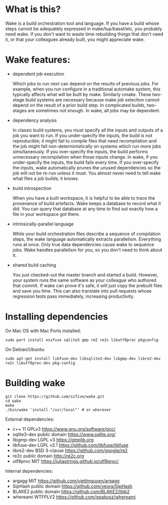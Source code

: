 # What is this?

Wake is a build orchestration tool and language.
If you have a build whose steps cannot be adequately expressed in
make/tup/basel/etc, you probably need wake.
If you don't want to waste time rebuilding things that don't need it,
or that your colleagues already built, you might appreciate wake.

# Wake features:
  - dependent job execution

    Which jobs to run next can depend on the results of previous jobs.  For
    example, when you run configure in a traditional automake system, this
    typically affects what will be built by make.  Similarly cmake.  These
    two-stage build systems are necessary because make job selection cannot
    depend on the result of a prior build step.  In complicated builds,
    two-stages are sometimes not enough. In wake, all jobs may be dependent.

  - dependency analysis

    In classic build systems, you must specify all the inputs and outputs of
    a job you want to run.  If you under-specify the inputs, the build is
    not reproducible; it might fail to compile files that need recompilation
    and the job might fail non-deterministically on systems which run more
    jobs simultaneously.  If you over-specify the inputs, the build performs
    unnecessary recompilation when those inputs change.  In wake, if you
    under-specify the inputs, the build fails every time.  If you
    over-specify the inputs, wake automatically prunes the unused
    dependencies so the job will not be re-run unless it must.  You almost
    never need to tell wake what files a job builds; it knows.

  - build introspection

    When you have a built workspace, it is helpful to be able to trace the
    provenance of build artefacts.  Wake keeps a database to record what it
    did.  You can query that database at any time to find out exactly how a
    file in your workspace got there.

  - intrinsically-parallel language

    While your build orchestration files describe a sequence of compilation
    steps, the wake language automatically extracts parallelism.  Everything
    runs at once.  Only true data dependencies cause wake to sequence jobs. 
    Wake handles parallelism for you, so you don't need to think about it.

  - shared build caching

    You just checked-out the master branch and started a build.  However,
    your system runs the same software as your colleague who authored that
    commit.  If wake can prove it's safe, it will just copy the prebuilt
    files and save you time.  This can also translate into pull requests
    whose regression tests pass immediately, increasing productivity.

# Installing dependencies

On Mac OS with Mac Ports installed:

    sudo port install osxfuse sqlite3 gmp re2 re2c libutf8proc pkgconfig

On Debian/Ubuntu:

    sudo apt-get install libfuse-dev libsqlite3-dev libgmp-dev libre2-dev re2c libutf8proc-dev pkg-config

# Building wake

    git clone https://github.com/sifive/wake.git
    cd wake
    make
    ./bin/wake 'install "/usr/local"' # or wherever

External dependencies:
 - c++ 11		GPLv3		https://www.gnu.org/software/gcc/
 - sqlite3-dev		public domain	https://www.sqlite.org/
 - libgmp-dev		LGPL v3		https://gmplib.org
 - libfuse-dev		LGPL v2.1	https://github.com/libfuse/libfuse
 - libre2-dev		BSD 3-clause	https://github.com/google/re2
 - re2c			public domain	http://re2c.org
 - utf8proc		MIT 		https://juliastrings.github.io/utf8proc/

Internal dependencies:
 - argagg		MIT		https://github.com/vietjtnguyen/argagg
 - SipHash		public domain	https://github.com/veorq/SipHash
 - BLAKE2		public domain	https://github.com/BLAKE2/libb2
 - whereami		WTFPLV2		https://github.com/gpakosz/whereami
